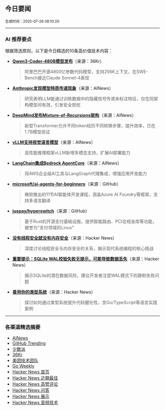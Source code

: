 ## 今日要闻

<sub> 生成时间：2025-07-26 08:10:20</sub>


---

### AI 推荐要点

根据筛选原则，以下是今日精选的10条高价值技术内容：

- **[Qwen3-Coder-480B模型发布](https://twitter.com/bigeagle_xd/status/1947817705324621910)**（来源：36Kr）  
  > 阿里巴巴开源4800亿参数代码模型，支持256K上下文，在SWE-Bench接近Claude Sonnet-4表现

- **[Anthropic发现模型特质传递现象](https://alignment.anthropic.com/2025/subliminal-learning/)**（来源：AINews）  
  > 研究表明LLM能通过训练数据中的隐藏信号传递未标注特征，仅在同架构模型间有效，引发安全担忧

- **[DeepMind发布Mixture-of-Recursions架构](https://medium.com/data-science-in-your-pocket/googles-mixture-of-recursions-end-of-transformers-b8de0fe9c83b)**（来源：AINews）  
  > 新型Transformer允许不同token经历不同转换步骤，提升效率，已在1.7B模型验证

- **[vLLM支持视觉语言模型](https://twitter.com/ClementDelangue/status/1947775555387916397)**（来源：AINews）  
  > 高性能推理框架vLLM新增多模态支持，扩展AI部署能力

- **[LangChain集成Bedrock AgentCore](https://twitter.com/hwchase17/status/1947786031778173022)**（来源：AINews）  
  > 将AWS企业级AI工具与LangGraph代理集成，增强应用开发能力

- **[microsoft/ai-agents-for-beginners](https://github.com/microsoft/ai-agents-for-beginners)**（来源：GitHub）  
  > 微软推出的11节AI智能体开发课程，涵盖Azure AI Foundry等框架，支持多语言翻译

- **[juspay/hyperswitch](https://github.com/juspay/hyperswitch)**（来源：GitHub）  
  > 基于Rust的开源支付基础设施，提供智能路由、PCI合规金库等功能，被誉为"支付领域的Linux"

- **[没有线程安全就没有内存安全](https://news.ycombinator.com/item?id=44672003)**（来源：Hacker News）  
  > 深度讨论线程安全与内存安全的关系，揭示现代系统编程的核心挑战

- **[重要提示：SQLite WAL校验失败无提示，可能导致数据丢失](https://news.ycombinator.com/item?id=44671373)**（来源：Hacker News）  
  > 揭示SQLite的潜在数据风险，建议开发者注意WAL模式下的静默失败问题

- **[善用你的类型系统](https://news.ycombinator.com/item?id=44671484)**（来源：Hacker News）  
  > 探讨如何通过类型系统提升代码健壮性，含Go/TypeScript等语言实践案例

---

### 各渠道精选摘要
- [AINews](./ai_news_summary_2025-07-26.md)
- [GitHub Trending](./github_trending_2025-07-26.md)
- [少数派](./shaoshupai_2025-07-26.md)
- [36Kr](./36kr_summary_2025-07-26.md)
- [美团技术团队](./meituan_2025-07-26.md)
- [Go Weekly](./go_weekly_2025-07-26.md)
- [Hacker News 首页](./hacker_news_frontpage_2025-07-26.md)
- [Hacker News 近期最佳](./hacker_news_best_2025-07-26.md)
- [Hacker News 高赞评论](./hacker_news_top_comments_2025-07-26.md)
- [Hacker News 问答](./hacker_news_ask_2025-07-26.md)
- [Hacker News 展示](./hacker_news_show_2025-07-26.md)
- [Hacker News 音频技术](./hacker_news_audio_tech_2025-07-26.md)